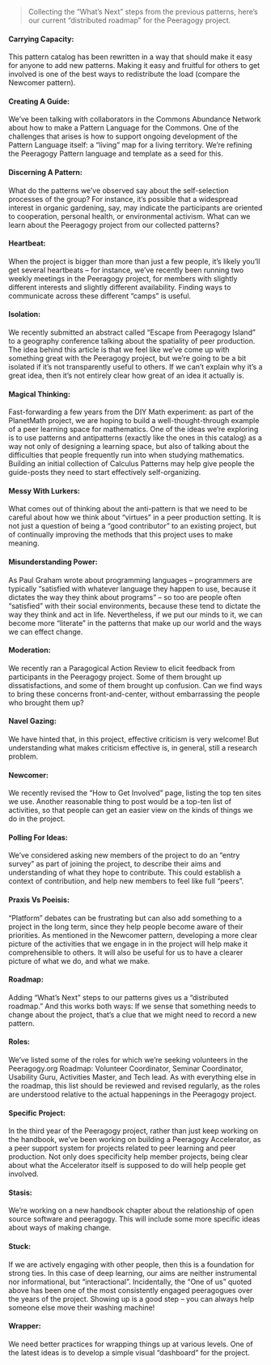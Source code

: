 ---
---
> Collecting the “What’s Next” steps from the previous patterns, here’s
> our current “distributed roadmap” for the Peeragogy project.

#### Carrying Capacity:

This pattern catalog has been rewritten in a way that should make it
easy for anyone to add new patterns. Making it easy and fruitful for
others to get involved is one of the best ways to redistribute the load
(compare the Newcomer pattern).

#### Creating A Guide:

We’ve been talking with collaborators in the Commons Abundance Network
about how to make a Pattern Language for the Commons. One of the
challenges that arises is how to support ongoing development of the
Pattern Language itself: a “living” map for a living territory. We’re
refining the Peeragogy Pattern language and template as a seed for this.

#### Discerning A Pattern:

What do the patterns we’ve observed say about the self-selection
processes of the group? For instance, it’s possible that a widespread
interest in organic gardening, say, may indicate the participants are
oriented to cooperation, personal health, or environmental activism.
What can we learn about the Peeragogy project from our collected
patterns?

#### Heartbeat:

When the project is bigger than more than just a few people, it’s likely
you’ll get several heartbeats – for instance, we’ve recently been
running two weekly meetings in the Peeragogy project, for members with
slightly different interests and slightly different availability.
Finding ways to communicate across these different “camps” is useful.

#### Isolation:

We recently submitted an abstract called “Escape from Peeragogy Island”
to a geography conference talking about the spatiality of peer
production. The idea behind this article is that we feel like we’ve come
up with something great with the Peeragogy project, but we’re going to
be a bit isolated if it’s not transparently useful to others. If we
can’t explain why it’s a great idea, then it’s not entirely clear how
great of an idea it actually is.

#### Magical Thinking:

Fast-forwarding a few years from the DIY Math experiment: as part of the
PlanetMath project, we are hoping to build a well-thought-through
example of a peer learning space for mathematics. One of the ideas we’re
exploring is to use patterns and antipatterns (exactly like the ones in
this catalog) as a way not only of designing a learning space, but also
of talking about the difficulties that people frequently run into when
studying mathematics. Building an initial collection of Calculus
Patterns may help give people the guide-posts they need to start
effectively self-organizing.

#### Messy With Lurkers:

What comes out of thinking about the anti-pattern is that we need to be
careful about how we think about “virtues” in a peer production setting.
It is not just a question of being a “good contributor” to an existing
project, but of continually improving the methods that this project uses
to make meaning.

#### Misunderstanding Power:

As Paul Graham wrote about programming languages – programmers are
typically “satisfied with whatever language they happen to use, because
it dictates the way they think about programs” – so too are people often
“satisfied” with their social environments, because these tend to
dictate the way they think and act in life. Nevertheless, if we put our
minds to it, we can become more “literate” in the patterns that make up
our world and the ways we can effect change.

#### Moderation:

We recently ran a Paragogical Action Review to elicit feedback from
participants in the Peeragogy project. Some of them brought up
dissatisfactions, and some of them brought up confusion. Can we find
ways to bring these concerns front-and-center, without embarrassing the
people who brought them up?

#### Navel Gazing:

We have hinted that, in this project, effective criticism is very
welcome! But understanding what makes criticism effective is, in
general, still a research problem.

#### Newcomer:

We recently revised the “How to Get Involved” page, listing the top ten
sites we use. Another reasonable thing to post would be a top-ten list
of activities, so that people can get an easier view on the kinds of
things we do in the project.

#### Polling For Ideas:

We’ve considered asking new members of the project to do an “entry
survey” as part of joining the project, to describe their aims and
understanding of what they hope to contribute. This could establish a
context of contribution, and help new members to feel like full “peers”.

#### Praxis Vs Poeisis:

“Platform” debates can be frustrating but can also add something to a
project in the long term, since they help people become aware of their
priorities. As mentioned in the Newcomer pattern, developing a more
clear picture of the activities that we engage in in the project will
help make it comprehensible to others. It will also be useful for us to
have a clearer picture of what we do, and what we make.

#### Roadmap:

Adding “What’s Next” steps to our patterns gives us a “distributed
roadmap.” And this works both ways: If we sense that something needs to
change about the project, that’s a clue that we might need to record a
new pattern.

#### Roles:

We’ve listed some of the roles for which we’re seeking volunteers in the
Peeragogy.org Roadmap: Volunteer Coordinator, Seminar Coordinator,
Usability Guru, Activities Master, and Tech lead. As with everything
else in the roadmap, this list should be reviewed and revised regularly,
as the roles are understood relative to the actual happenings in the
Peeragogy project.

#### Specific Project:

In the third year of the Peeragogy project, rather than just keep
working on the handbook, we’ve been working on building a Peeragogy
Accelerator, as a peer support system for projects related to peer
learning and peer production. Not only does specificity help member
projects, being clear about what the Accelerator itself is supposed to
do will help people get involved.

#### Stasis:

We’re working on a new handbook chapter about the relationship of open
source software and peeragogy. This will include some more specific
ideas about ways of making change.

#### Stuck:

If we are actively engaging with other people, then this is a foundation
for strong ties. In this case of deep learning, our aims are neither
instrumental nor informational, but “interactional”. Incidentally, the
“One of us” quoted above has been one of the most consistently engaged
peeragogues over the years of the project. Showing up is a good step –
you can always help someone else move their washing machine!

#### Wrapper:

We need better practices for wrapping things up at various levels. One
of the latest ideas is to develop a simple visual “dashboard” for the
project.

